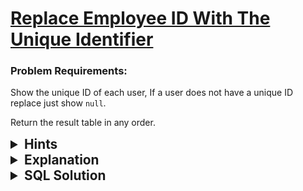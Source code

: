 # [Replace Employee ID With The Unique Identifier](https://leetcode.com/problems/replace-employee-id-with-the-unique-identifier/description/?envType=study-plan-v2&envId=top-sql-50)

### Problem Requirements:

Show the unique ID of each user, If a user does not have a unique ID replace just show <code>null</code>.

Return the result table in any order.

<details>
<summary style="font-size:1.3rem;"> <strong>Hints</strong> </summary> 

<details>
      <summary>Hint#1</summary>
      <p>Use <code>OUTER JOIN</code></p>
</details>
<details>
      <summary>Hint#2</summary>
      <p><code>JOIN ON</code>  ID</p>
</details>

</details>

<details>
<summary style="font-size:1.3rem;"> <strong>Explanation</strong> </summary>
We want for every <code>Employee</code> to retrieve tha matching <code>unique_ids</code>.
<br> 
With the help of <code>JOINS</code> we can retrieve data from multiple tables but which one <code>INNER JOIN</code> or <code>OUTER JOIN</code>.
<br>
The answer is <code>OUTER JOIN</code> because if the <code>name</code> does not have any <code>unique_id</code>  we still need to retrieve it with <code>NULL</code> <code>unique_id</code>.
<br>
SO we will <code>JOIN</code> Employees table with EmployeeUNI table <code>ON</code> <code>id</code>.

</details>

<details>
<summary style="font-size:1.3rem"><strong> SQL Solution</strong> </summary> 


```sql
SELECT 
    EmployeeUNI.unique_id,
    Employees.name
FROM
    Employees
LEFT OUTER JOIN EmployeeUNI ON EmployeeUNI.id = Employees.id
;
```

</details>